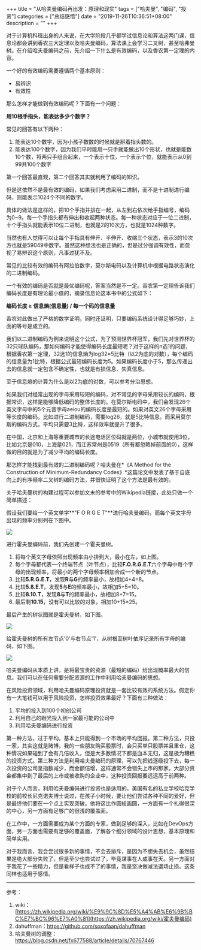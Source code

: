 +++
title = "从哈夫曼编码再出发：原理和现实"
tags = ["哈夫曼", "编码", "投资"]
categories = ["总结感悟"]
date = "2019-11-26T10:36:51+08:00"
description = ""
+++



对于计算机科班出身的人来说，在大学阶段几乎都学过信息论和算法这两门课，信息论都会讲到香农三大定理以及哈夫曼编码，算法课上会学习二叉树，甚至哈弗曼树。在介绍哈夫曼编码之前，先介绍一下什么是有效编码，以及香农第一定理的内容。

一个好的有效编码需要遵循两个基本原则：

- 易辨识
- 有效性

那么怎样才能做到有效编码呢？下面有一个问题：

**用10根手指头，能表达多少个数字？**

<!--more-->

常见的回答有以下两种：

1. 能表达10个数字，因为小孩子数数的时候就是掰着指头数的。
2. 能表达100个数字，因为我们平时能用一只手就能做出10个形状，也就是能数10个数，将两只手组合起来，一个表示十位，一个表示个位，就能表示从0到99共100个数字

第一个回答最直观，第二个回答其实就利用了编码的知识。

但是这依然不是最有效的编码，如果我们考虑采用二进制，而不是十进制进行编码，则能表示1024个不同的数字。

具体的做法是这样的，把10个手指并排在一起，从左到右依次给手指编号，编码为0~9。每一个手指头都有伸出和收起两种状态。每一种状态对应于一位二进制，十个手指头就能表示10位二进制，也就是2的10次方，也就是1024种数字。

当然也有人觉得可以让每个手指具有伸开、半伸开、收缩三个状态，表示3的10次方也就是59049中数字。虽然这种想法也是正确的，但是过分强调有效性，而忽视了易辨识这个原则，凡事过犹不及。

常见的比较有效的编码有阿拉伯数字，莫尔斯电码以及计算机中根据电路状态演化的二进制编码。

一个有效的编码是否就是最优编码呢，答案当然是不一定。香农第一定理告诉我们编码长度是有理论最小值的，摘录信息论这本书中的公式如下：

**编码长度 ≥ 信息熵(信息量) / 每一个码的信息量**

香农对此做出了严格的数学证明，同时还证明，只要编码系统设计得足够巧妙，上面的等号是成立的。

我们以二进制编码为例来说明这个公式，为了预测世界杯冠军，我们先对世界杯的32只球队编码，那如何编码才能使得编码长度最短呢？对于这样的n选1的问题，根据香农第一定理，32选1的信息熵为log32=5比特（以2为底的对数），每个编码的信息量为1比特，根据公式最短编码长度为5。如果编码长度小于5，那么传递出去的信息就一定包含不确定性，也就是有损信息、失真信息。

至于信息熵的计算为什么是以2为底的对数，可以参考分治思想。

如果我们对经常出现的字母采用较短的编码，对不常见的字母采用较长的编码，根据常识，这样是能够降低编码的整体长度的。在莫尔斯电码中，我们会发现26个英文字母中的5个元音字母aeiou的编码长度是最短的。如果对英文26个字母采用等长度的编码，比如进行二进制编码，需要log26，就是5比特信息。而采用莫尔斯的编码方式，平均只需要3比特，这样效率就提升了很多。

在中国，北京和上海等重要城市的长途电话区位码就是两位，小城市就使用3位，比如北京是010，上海是021，而江苏常州是0519（所有都忽略掉前面的0），这样做的目的就是为了减少平均的编码长度。

那怎样才能找到最有效的二进制编码呢？哈夫曼在*《A Method for the Construction of Minimum-Redundancy Codes》*这篇论文中发表了基于自底向上的有序频率二叉树的编码方法，并很快证明了这个方法是最有效的。

关于哈夫曼树的构建过程可以参加文末的参考中的Wikipedia链接，此处只做一个简单描述：

假设我们要给一个英文单字**"F O R G E T"**进行哈夫曼编码，而每个英文字母出现的频率分别列在下图中。

![](https://flowsnow.oss-cn-shanghai.aliyuncs.com/image/tech/Huffman-code-and-investment/Huffman-fig-1.jpg)

进行霍夫曼编码前，我们先创建一个霍夫曼树。

1. 将每个英文字母依照出现频率由小排到大，最小在左，如上图。
2. 每个字母都代表一个终端节点（叶节点），比较**F.O.R.G.E.T**六个字母中每个字母的出现频率，将最小的两个字母频率相加合成一个新的节点。
3. 比较**5.R.G.E.T**，发现**R**与**G**的频率最小，故相加4+4=8。
4. 比较**5.8.E.T**，发现**5**与**E**的频率最小，故相加5+5=10。
5. 比较**8.10.T**，发现**8**与**T**的频率最小，故相加8+7=15。
6. 最后剩**10.15**，没有可以比较的对象，相加10+15=25。

最后产生的树状图就是霍夫曼树，如下图。

![](https://flowsnow.oss-cn-shanghai.aliyuncs.com/image/tech/Huffman-code-and-investment/Huffman_algorithm.gif)

给霍夫曼树的所有左节点'0'与右节点'1'，从树根至树叶依序记录所有字母的编码，如下图。

![](https://flowsnow.oss-cn-shanghai.aliyuncs.com/image/tech/Huffman-code-and-investment/Huffman-fig-3.jpg)

哈夫曼编码从本质上讲，是将最宝贵的资源（最短的编码）给出现概率最大的信息。我们可以在任何需要分配资源的工作中利用哈夫曼编码的思想。

在风险投资领域，利用哈夫曼编码原理投资就是一套比较有效的系统方法。假定你有一大笔钱可以用于风险投资，怎样投资效果最好？下面有三种做法：

1. 平均的投入到100个初创公司
2. 利用自己的眼光投入到一家最可能的公司中
3. 利用哈夫曼编码进行投资

第一种方法，过于平均，基本上只能得到一个市场的平均回报。第二种方法，只投一家，其实这就是赌博，我的一些朋友购买股票时，会只买单只股票并且重仓，这种情况如果碰到了会有几倍收入，但是大多数情况下都是血本无归，这是极为糟糕的投资方式。第三种方法是利用哈夫曼编码的原理，可以先把钱逐级投下去，每一次投资的公司呈指数减少，而金额倍增，这样通常不会错失上市的那家。大部分资金都集中到了最后的上市或被收购的企业中，这种投资回报要远远高于前两种。

对于个人而言，利用哈夫曼编码进行投资也是适用的。美国有名的私立学校哈克学校的前校长尼克诺夫博士说过，在孩子小时候，要让他们尝试各种不同的爱好，但是最终他们要在一个点上实现突破。他将这比作圆规画圆，一方面有一个扎得很深的中心，另一方面有足够广的很浅的覆盖面。

在工作中，一方面需要成为某个方面的专家，做到足够的深入，比如在DevOps方面，另一方面也需要有足够的覆盖面，了解各个细分领域的设计思想，基本原理和简单实用。

对于我而言，我会尝试很多新的事情，不会去排斥，是因为不想失去机会，虽然结果是绝大部分失败了，但是至少也尝试过了，毕竟谋事在人成事在天。另一方面对于我花了一些精力，但是看样子也成不了的事情，我是坚决做减法退场止损。这条同样也适用于感情。

---

参考：

1. wiki：[https://zh.wikipedia.org/wiki/%E9%9C%8D%E5%A4%AB%E6%9B%BC%E7%BC%96%E7%A0%81](https://zh.wikipedia.org/wiki/霍夫曼编码)
2. dahuffman：https://github.com/soxofaan/dahuffman
3. 哈夫曼树的调整：https://blog.csdn.net/fx677588/article/details/70767446